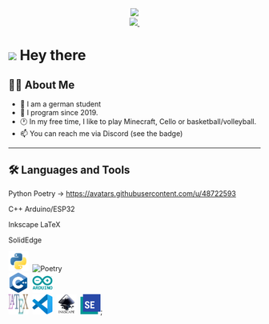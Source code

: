 <div id="header" align="center">
    <img src="https://media.giphy.com/media/s63Jzew1dfO3j6nndV/giphy.gif" width="300"/>
</div>

<div id="badges" align="center">
    <a href="https://discord.com/users/1086514620921040906">
        <img src="https://dcbadge.vercel.app/api/shield/1086514620921040906?style=flat"/>
    </a>
    <a href="https://github.com/HomerusJa/">
        <img src="https://komarev.com/ghpvc/?username=HomerusJa&style=flat&color=blue" alt=""/>
    </a>
</div>

# <img src="https://media.giphy.com/media/hvRJCLFzcasrR4ia7z/giphy.gif" width="30px"/> Hey there

## :man_technologist: About Me

- :school: I am a german student
- :calendar: I program since 2019. 
- :clock1: In my free time, I like to play Minecraft, Cello or basketball/volleyball.
- :mailbox: You can reach me via Discord (see the badge)

---

## :hammer_and_wrench: Languages and Tools
Python
Poetry -> https://avatars.githubusercontent.com/u/48722593

C++
Arduino/ESP32

Inkscape
LaTeX

SolidEdge

<div id="Python">
    <img src="https://github.com/devicons/devicon/blob/master/icons/python/python-original.svg" title="Python" alt="Python" width="40" height="40"/>&nbsp;
    <img src="https://avatars.githubusercontent.com/u/48722593" title="Poetry" alt="Poetry" width="40" height="40"/>&nbsp;
</div>

<div id="C++/Arduino">
    <img src="https://github.com/devicons/devicon/blob/master/icons/cplusplus/cplusplus-original.svg" title="C++" alt="C++" width="40" height="40"/>&nbsp;
    <img src="https://github.com/devicons/devicon/blob/master/icons/arduino/arduino-original-wordmark.svg" title="Arduino" alt="Arduino" width="40" height="40"/>&nbsp;
</div>

<div id="Misc">
    <img src="latexlogo.svg" title="LaTeX" alt="LaTeX" width="40" height="40"/>&nbsp;
    <img src="https://github.com/devicons/devicon/blob/master/icons/vscode/vscode-original.svg" title="VSCode" alt="VSCode" width="40" height="40"/>&nbsp;
    <img src="https://github.com/devicons/devicon/blob/master/icons/inkscape/inkscape-original-wordmark.svg" title="Inkscape" alt="Inkscape" width="40" height="40"/>&nbsp;
    <img src="Siemens Solid Edge.jpg" title="Solid Edge" alt="Solid Edge" width="40" height="40"/>;
</div>
